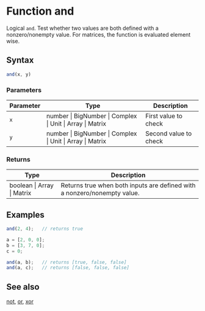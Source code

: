 <!-- Note: This file is automatically generated from source code comments. Changes made in this file will be overridden. -->

# Function and

Logical `and`. Test whether two values are both defined with a nonzero/nonempty value.
For matrices, the function is evaluated element wise.


## Syntax

```js
and(x, y)
```

### Parameters

Parameter | Type | Description
--------- | ---- | -----------
`x` | number &#124; BigNumber &#124; Complex &#124; Unit &#124; Array &#124; Matrix | First value to check
`y` | number &#124; BigNumber &#124; Complex &#124; Unit &#124; Array &#124; Matrix | Second value to check

### Returns

Type | Description
---- | -----------
boolean &#124; Array &#124; Matrix |  Returns true when both inputs are defined with a nonzero/nonempty value.


## Examples

```js
and(2, 4);   // returns true

a = [2, 0, 0];
b = [3, 7, 0];
c = 0;

and(a, b);   // returns [true, false, false]
and(a, c);   // returns [false, false, false]
```


## See also

[not](not.md),
[or](or.md),
[xor](xor.md)

